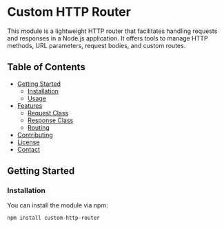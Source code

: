 <a name="readme-top"></a>
# Custom HTTP Router

This module is a lightweight HTTP router that facilitates handling requests and responses in a Node.js application. It offers tools to manage HTTP methods, URL parameters, request bodies, and custom routes.

## Table of Contents
- [Getting Started](#getting-started)
  - [Installation](#installation)
  - [Usage](#usage)
- [Features](#features)
  - [Request Class](#request-class)
  - [Response Class](#response-class)
  - [Routing](#routing)
- [Contributing](#contributing)
- [License](#license)
- [Contact](#contact)

## Getting Started

### Installation

You can install the module via npm:

```bash
npm install custom-http-router
